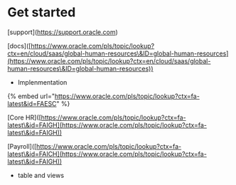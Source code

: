 # Get started



\[support]\(https://support.oracle.com)

\[docs]\([https://www.oracle.com/pls/topic/lookup?ctx=en/cloud/saas/global-human-resources\&ID=global-human-resources](https://www.oracle.com/pls/topic/lookup?ctx=en/cloud/saas/global-human-resources\&ID=global-human-resources))

* Implenmentation

{% embed url="https://www.oracle.com/pls/topic/lookup?ctx=fa-latest&id=FAESC" %}

\[Core HR]\([https://www.oracle.com/pls/topic/lookup?ctx=fa-latest\&id=FAIGH](https://www.oracle.com/pls/topic/lookup?ctx=fa-latest\&id=FAIGH))

\[Payroll]\([https://www.oracle.com/pls/topic/lookup?ctx=fa-latest\&id=FAICH](https://www.oracle.com/pls/topic/lookup?ctx=fa-latest\&id=FAIGH))

* table and views
